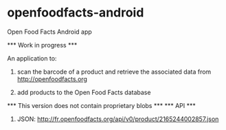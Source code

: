 openfoodfacts-android
=====================

Open Food Facts Android app

*** Work in progress ***

An application to:

1. scan the barcode of a product and retrieve the associated data from http://openfoodfacts.org

2. add products to the Open Food Facts database

*** This version does not contain proprietary blobs ***
*** API ***

1. JSON: http://fr.openfoodfacts.org/api/v0/product/2165244002857.json
